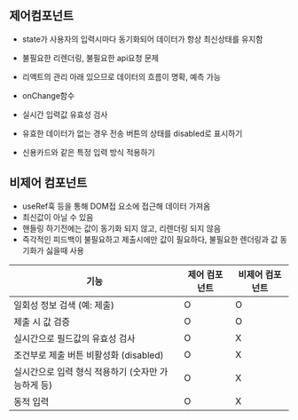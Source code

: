 ## 제어컴포넌트

- state가 사용자의 입력시마다 동기화되어 데이터가 항상 최신상태를 유지함
- 불필요한 리렌더링, 불필요한 api요청 문제
- 리액트의 관리 아래 있으므로 데이터의 흐름이 명확, 예측 가능
- onChange함수

- 실시간 입력값 유효성 검사
- 유효한 데이터가 없는 경우 전송 버튼의 상태를 disabled로 표시하기
- 신용카드와 같은 특정 입력 방식 적용하기

## 비제어 컴포넌트

- useRef훅 등을 통해 DOM접 요소에 접근해 데이터 가져옴
- 최신값이 아닐 수 있음
- 핸들링 하기전에는 값이 동기화 되지 않고, 리렌더링 되지 않음
- 즉각적인 피드백이 불필요하고 제출시에만 값이 필요하다, 불필요한 렌더링과 값 동기화가 싫을때 사용
  

| 기능                                | 제어 컴포넌트 | 비제어 컴포넌트 |
|-------------------------------------|--------------|----------------|
| 일회성 정보 검색 (예: 제출)        |      O       |       O        |
| 제출 시 값 검증                    |      O       |       O        |
| 실시간으로 필드값의 유효성 검사   |      O       |       X        |
| 조건부로 제출 버튼 비활성화 (disabled) |   O       |       X        |
| 실시간으로 입력 형식 적용하기 (숫자만 가능하게 등) | O | X          |
| 동적 입력                         |      O       |       X        |
